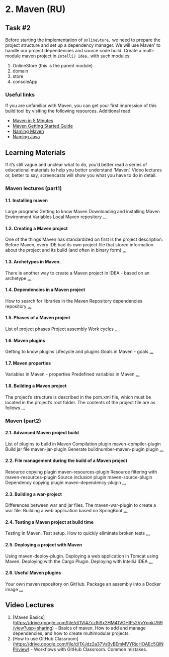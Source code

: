# 2. Maven (RU)
## Task #2
Before starting the implementation of `OnlineStore,` we need to prepare the project structure and set up a dependency manager.
We will use Maven’ to handle our project dependencies and source code build.
Create a multi-module maven project in `IntelliJ Idea,` with such modules:
1. OnlineStore (this is the parent module)
2. domain
3. store
4. consoleApp
### Useful links
If you are unfamiliar with Maven, you can get your first impression of this build tool by visiting the following resources.
Additional read
- [Maven in 5 Minutes](https://maven.apache.org/guides/getting-started/maven-in-five-minutes.html)
- [Maven Getting Started Guide](https://maven.apache.org/guides/getting-started/index.html)
- [Naming Maven](http://maven.apache.org/guides/mini/guide-naming-conventions.html)
- [Naming Java](https://www.oracle.com/java/technologies/javase/codeconventions-namingconventions.html)
## Learning Materials
If it’s still vague and unclear what to do, you’d better read a series of educational materials to help you better understand ’Maven’. Video lectures or, better to say, screencasts will show you what you have to do in detail.
### Maven lectures (part1)
#### 1.1. Installing maven
Large programs Getting to know Maven Downloading and installing Maven Environment Variables Local Maven repository […](https://www.craft.do/s/nXFWzvhq7uns4v)
#### 1.2. Creating a Maven project
One of the things Maven has standardized on first is the project description. Before Maven, every IDE had its own project file that stored information about the project and its build (and often in binary form) […](https://www.craft.do/s/z9hEumrEVNB8eE)
#### 1.3. Archetypes in Maven.
There is another way to create a Maven project in IDEA - based on an archetype […](https://www.craft.do/s/b9scnE0IQ1cRVc)
#### 1.4. Dependencies in a Maven project
How to search for libraries in the Maven Repository dependencies repository […](https://www.craft.do/s/fhnUlNxM9k28fh)
#### 1.5. Phases of a Maven project
List of project phases Project assembly Work cycles […](https://www.craft.do/s/KmpgDcxHPMIX9A)
#### 1.6. Maven plugins
Getting to know plugins Lifecycle and plugins Goals in Maven - goals […](https://www.craft.do/s/A7nMFw1DN6PlCC)
#### 1.7. Maven properties
Variables in Maven - properties Predefined variables in Maven […](https://www.craft.do/s/fiWjasjnJ2dJax)
#### 1.8. Building a Maven project
The project’s structure is described in the pom.xml file, which must be located in the project’s root folder. The contents of the project file are as follows […](https://www.craft.do/s/Kig0GT6fYEj3HN)
### Maven (part2)
#### 2.1. Advanced Maven project build
List of plugins to build in Maven Compilation plugin maven-compiler-plugin Build jar file maven-jar-plugin Generate buildnumber-maven-plugin plugin […](https://www.craft.do/s/ub3RIQ8ckTbyk6)
#### 2.2. File management during the build of a Maven project
Resource copying plugin maven-resources-plugin Resource filtering with maven-resources-plugin Source inclusion plugin maven-source-plugin Dependency copying plugin maven-dependency-plugin […](https://www.craft.do/s/rddAm3dbwGW3cv)
#### 2.3. Building a war-project
Differences between war and jar files. The maven-war-plugin to create a war file. Building a web application based on SpringBoot  […](https://www.craft.do/s/Qi2vUuJQqVsG7T)
#### 2.4. Testing a Maven project at build time
Testing in Maven. Test setup. How to quickly eliminate broken tests  […](https://www.craft.do/s/iIjURtPcg4SDC3)
#### 2.5. Deploying a project with Maven
Using maven-deploy-plugin. Deploying a web application in Tomcat using Maven. Deploying with the Cargo Plugin. Deploying with IntelliJ IDEA  […](https://www.craft.do/s/2bSi6vQyqTOZBz)
#### 2.6. Useful Maven plugins
Your own maven repository on GitHub. Package an assembly into a Docker image  […](https://www.craft.do/s/0dTWSblp2Quu6m)
## Video Lectures
1. [Maven Basics] (https://drive.google.com/file/d/1Vl4Zcz8iSx2HM41VOHlPs2VvYppkI769/view?usp=sharing) - Вasics of maven. How to add and manage dependencies, and how to create multimodular projects.
2. [How to use GitHub Classroom] (https://drive.google.com/file/d/1XJdz2a37VsBvBEmMVYRjcHOAEc5QlNPi/view)   - Workflows with GitHub Classroom. Common mistakes.

